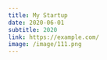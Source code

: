 ```yaml
---
title: My Startup
date: 2020-06-01
subtitle: 2020
link: https://example.com/
image: /image/111.png
---
```

